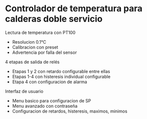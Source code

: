 # Controlador de temperatura para calderas doble servicio

Lectura de temperatura con PT100
  - Resolucion 0.1°C
  - Calibracion con preset
  - Advertencia por falla del sensor

4 etapas de salida de relés
  - Etapas 1 y 2 con retardo configurable entre ellas
  - Etapas 1-4 con histeresis individual configurable
  - Etapa 4 con configuracion de alarma

Interfaz de usuario
  - Menu basico para configuracion de SP
  - Menu avanzado con contraseña
  - Configuracion de retardos, histeresis, maximos, minimos
